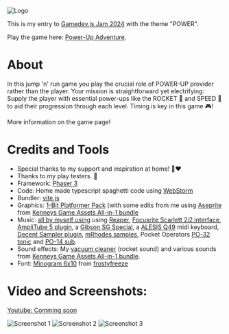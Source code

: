 ![Logo](https://img.itch.zone/aW1nLzE1OTA3NTg4LnBuZw==/original/OF3Q%2FS.png)

This is my entry to [Gamedev.js Jam 2024](https://itch.io/jam/gamedevjs-2024) with the theme "POWER".

Play the game here: [Power-Up Adventure](https://stiggstogg.itch.io/power).
# About
In this jump 'n' run game you play the crucial role of POWER-UP provider rather than the player. Your mission is straightforward yet electrifying: Supply the player with essential power-ups like the ROCKET 🚀 and SPEED 🏃 to aid their progression through each level. Timing is key in this game 🎮!

More information on the game page!
# Credits and Tools
- Special thanks to my support and inspiration at home! 🍄❤️
- Thanks to my play testers. 🦶
- Framework: [Phaser 3](https://phaser.io/)
- Code: Home made typescript spaghetti code using [WebStorm](https://www.jetbrains.com/de-de/webstorm/)
- Bundler: [vite.js](https://vitejs.dev/)
- Graphics: [1-Bit Platformer Pack](https://kenney.nl/assets/1-bit-platformer-pack) (with some edits from me using [Aseprite](https://www.aseprite.org/) from [Kenneys Game Assets All-in-1 bundle](https://kenney.itch.io/kenney-game-assets)
- Music: [all by myself using](https://www.youtube.com/watch?v=k2Y6kNVgaew) using [Reaper](https://www.reaper.fm/), [Focusrite Scarlett 2i2 interface](https://focusrite.com/de/audio-interface/scarlett/scarlett-2i2), [AmpliTube 5 plugin](https://www.ikmultimedia.com/products/amplitube5/), a [Gibson SG Special](https://www.gibson.com/en-US/Guitars/SG), a [ALESIS Q49](https://www.alesis.com/products/view/q49) midi keyboard, [Decent Sampler plugin](https://www.decentsamples.com/product/decent-sampler-plugin/), [mRhodes samples](https://www.pianobook.co.uk/packs/mrhodes/), Pocket Operators [PO-32 tonic](https://teenage.engineering/products/po-32) and [PO-14 sub](https://teenage.engineering/store/po-14/).
- Sound effects: My [vacuum cleaner](https://www.dyson.com/) (rocket sound) and various sounds from [Kenneys Game Assets All-in-1 bundle](https://kenney.itch.io/kenney-game-assets).
- Font: [Minogram 6x10](https://frostyfreeze.itch.io/pixel-bitmap-fonts-png-xml) from [frostyfreeze](https://frostyfreeze.itch.io/)

# Video and Screenshots:
[Youtube: Comming soon](https://youtu.be/xPrzYKAPCug)

![Screenshot 1]()
![Screenshot 2]()
![Screenshot 3]()